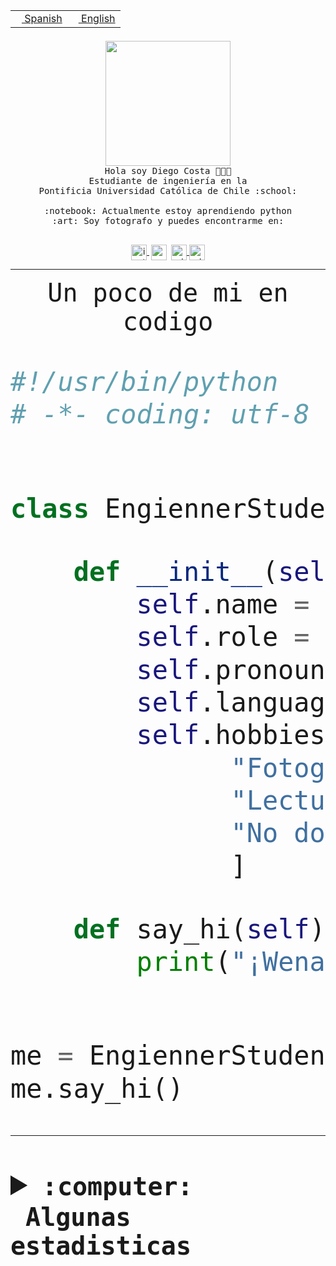 <table border="0"  align="right">
 <tr><td><a href="README.md"><img src="https://upload.wikimedia.org/wikipedia/commons/thumb/8/89/Bandera_de_Espa%C3%B1a.svg/1200px-Bandera_de_Espa%C3%B1a.svg.png" height="10"> Spanish</a></td>
 <td><a href="README.en.md"><img src="https://upload.wikimedia.org/wikipedia/commons/a/a4/Flag_of_the_United_States.svg" height="10"> English</a></td></tr>
</table><br><br><br>


<p align="center">
  <img src="https://github.com/diegocostares/diegocostares/blob/main/Images/aaa2.gif?raw=true" height="200px" weight="200px">
  <br><samp>
    Hola soy Diego Costa 👨🏻‍💻<br>
    Estudiante de ingeniería en la <br>
    Pontificia Universidad Católica de Chile :school:<br>
  <br>
    :notebook: Actualmente estoy aprendiendo python <br>
    :art: Soy fotografo y puedes encontrarme en: <br>
  <br></samp>
  
</p>

<p align="center">
   <a href="https://instagram.com/diegocosta_no" target="blank">
    <img 
    align="center" src="https://cdn.jsdelivr.net/npm/simple-icons@3.0.1/icons/instagram.svg" alt="instagram" height="25px" width="25px" />
  </a>
  <a style="border: 3px solid; color: white;"href="https://t.me/diegocosta_no" target="blank">
  <img
  align="center" alt="Telegram" width="25px" src="https://icons-for-free.com/iconfiles/png/512/Telegram-1324888767380505522.png" />
</a>
<a href="https://api.whatsapp.com/send?phone=56971897835&text=Hola!" target="blank">
  <img
  align="center" alt="wtsp" width="25px" src="https://img.icons8.com/pastel-glyph/2x/whatsapp--v2.png" />
</a>
<a href="https://www.linkedin.com/in/diego-costa-786249213/" target="blank">
  <img
  align="center" alt="wtsp" width="25px" src="https://img.icons8.com/metro/452/linkedin.png" />
</a>

  </a>
</p>

---


<p align="center"><font size="25"><samp>Un poco de mi en codigo</samp></front></p>


```python
#!/usr/bin/python
# -*- coding: utf-8 -*-


class EngiennerStudent:

    def __init__(self):
        self.name = "Diego Costa"
        self.role = "Estudiante"
        self.pronouns = "he/him"
        self.language_spoken = ["es_CL", "en_US"]
        self.hobbies = [
              "Fotografia",
              "Lectura",
              "No dormir",
              ]

    def say_hi(self):
        print("¡Wena mundo!")


me = EngiennerStudent()
me.say_hi()
```
---
<details>
  <summary><b><samp>:computer: &nbsp;Algunas estadisticas</samp></b></summary>
  <br/></p>

<!--START_SECTION:waka-->
![Code Time](http://img.shields.io/badge/Code%20Time-1%2C045%20hrs%2013%20mins-blue)

**Soy nocturno 🦉** 

```text
🌞 Mañana                 42 commits          ░░░░░░░░░░░░░░░░░░░░░░░░░   01.28 % 
🌆 Día                    1034 commits        ████████░░░░░░░░░░░░░░░░░   31.49 % 
🌃 Tarde                  1425 commits        ███████████░░░░░░░░░░░░░░   43.39 % 
🌙 Noche                  783 commits         ██████░░░░░░░░░░░░░░░░░░░   23.84 % 
```
📅 **Soy más productivo los Martes** 

```text
Lunes                    510 commits         ████░░░░░░░░░░░░░░░░░░░░░   15.53 % 
Martes                   619 commits         █████░░░░░░░░░░░░░░░░░░░░   18.85 % 
Miércoles                437 commits         ███░░░░░░░░░░░░░░░░░░░░░░   13.31 % 
Jueves                   503 commits         ████░░░░░░░░░░░░░░░░░░░░░   15.32 % 
Viernes                  470 commits         ████░░░░░░░░░░░░░░░░░░░░░   14.31 % 
Sábado                   278 commits         ██░░░░░░░░░░░░░░░░░░░░░░░   08.47 % 
Domingo                  467 commits         ████░░░░░░░░░░░░░░░░░░░░░   14.22 % 
```


📊 **Esta semana me dediqué a** 

```text
🐱‍💻 Proyectos: 
2023-1-S4-Grupo2-Backend 9 hrs 34 mins       ████████░░░░░░░░░░░░░░░░░   30.08 % 
arqui-t3                 9 hrs 16 mins       ███████░░░░░░░░░░░░░░░░░░   29.17 % 
2023-1-S4-Grupo2-IA      4 hrs 40 mins       ████░░░░░░░░░░░░░░░░░░░░░   14.68 % 
2023-1-S4-Grupo2-Frontend3 hrs 3 mins        ██░░░░░░░░░░░░░░░░░░░░░░░   09.62 % 
2023-1-S4-Grupo2-Scraper 2 hrs 59 mins       ██░░░░░░░░░░░░░░░░░░░░░░░   09.40 % 
```


 Last Updated on 11/06/2023 18:21:54 UTC
<!--END_SECTION:waka-->
  
  

<p align="center"> <img src="https://github-readme-stats.vercel.app/api?username=diegocostares&show_icons=true&theme=ayu-mirage" alt="abhisheknaiidu" /></p>
 
</details>
